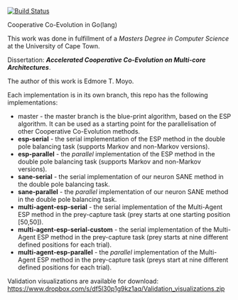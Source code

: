 [![Build Status](https://travis-ci.com/edmore/cooperative-coevolution.svg?token=qCqiUCDFN1395pnZuyJY&branch=master)](https://magnum.travis-ci.com/edmore/cooperative-coevolution)

Cooperative Co-Evolution in Go(lang)

This work was done in fulfillment of a _Masters Degree in Computer Science_ at the University of Cape Town.

Dissertation: **_Accelerated Cooperative Co-Evolution on Multi-core Architectures_**.

The author of this work is Edmore T. Moyo.

Each implementation is in its own branch, this repo has the following implementations:

- master - the master branch is the blue-print algorithm, based on the ESP algorithm. It can be used as a starting point for the parallelisation of other Cooperative Co-Evolution methods.
- **esp-serial** - the serial implementation of the ESP method in the double pole balancing task (supports Markov and non-Markov versions).
- **esp-parallel** - the _parallel_ implementation of the ESP method in the double pole balancing task  (supports Markov and non-Markov versions).
- **sane-serial** - the serial implementation of our neuron SANE method in the double pole balancing task.
- **sane-parallel** - the _parallel_ implementation of our neuron SANE method in the double pole balancing task.
-  **multi-agent-esp-serial** - the serial implementation of the Multi-Agent ESP method in the prey-capture task (prey starts at one starting position [50,50]).
- **multi-agent-esp-serial-custom** - the serial implementation of the Multi-Agent ESP method in the prey-capture task (prey starts at nine different defined positions for each trial).
- **multi-agent-esp-parallel** - the _parallel_ implementation of the Multi-Agent ESP method in the prey-capture task (preys start at nine different defined positions for each trial).

Validation visualizations are available for download: https://www.dropbox.com/s/df5l30p1g9kz1aq/Validation_visualizations.zip
